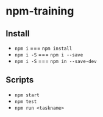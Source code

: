 # npm-training

## Install
- `npm i` === `npm install`
- `npm i -S` === `npm i --save`
- `npm i -S` === `npm in --save-dev`

## Scripts
- `npm start`
- `npm test`
- `npm run <taskname>`

